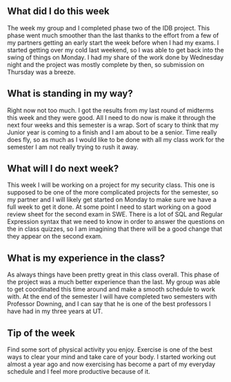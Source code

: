 <h2> What did I do this week</h2>

The week my group and I completed phase two of the IDB project. This phase went much smoother than the last thanks to the effort from a few of my partners getting an early start the week before when I had my exams. I started getting over my cold last weekend, so I was able to get back into the swing of things on Monday. I had my share of the work done by Wednesday night and the project was mostly complete by then, so submission on Thursday was a breeze.

<h2> What is standing in my way?</h2> 

Right now not too much. I got the results from my last round of midterms this week and they were good. All I need to do now is make it through the next four weeks and this semester is a wrap. Sort of scary to think that my Junior year is coming to a finish and I am about to be a senior. Time really does fly, so as much as I would like to be done with all my class work for the semester I am not really trying to rush it away.

<h2> What will I do next week? </h2> 

This week I will be working on a project for my security class. This one is supposed to be one of the more complicated projects for the semester, so my partner and I will likely get started on Monday to make sure we have a full week to get it done. At some point I need to start working on a good review sheet for the second exam in SWE. There is a lot of SQL and Regular Expression syntax that we need to know in order to answer the questions on the in class quizzes, so I am imagining that there will be a good change that they appear on the second exam. 

<h2>What is my experience in the class?</h2> 

As always things have been pretty great in this class overall. This phase of the project was a much better experience than the last. My group was able to get coordinated this time around and make a smooth schedule to work with. At the end of the semester I will have completed two semesters with Professor Downing, and I can say that he is one of the best professors I have had in my three years at UT.

<h2>Tip of the week</h2> 

Find some sort of physical activity you enjoy. Exercise is one of the best ways to clear your mind and take care of your body. I started working out almost a year ago and now exercising has become a part of my everyday schedule and I feel more productive because of it. 




